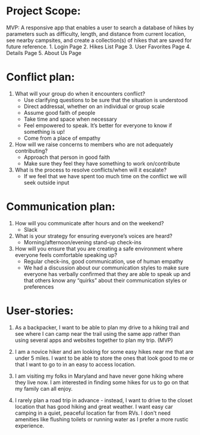 # Project Scope:

MVP: A responsive app that enables a user to search a database of hikes by parameters such as difficulty, length, and distance from current location, see nearby campsites, and create a collection(s) of hikes that are saved for future reference.
    1. Login Page
    2. Hikes List Page
    3. User Favorites Page
    4. Details Page
    5. About Us Page
# Conflict plan:

1. What will your group do when it encounters conflict?
    - Use clarifying questions to be sure that the situation is understood
    - Direct addressal, whether on an individual or group scale
    - Assume good faith of people
    - Take time and space when necessary
    - Feel empowered to speak. It’s better for everyone to know if something is up!
    - Come from a place of empathy
2. How will we raise concerns to members who are not adequately contributing?
    - Approach that person in good faith
    - Make sure they feel they have something to work on/contribute
3. What is the process to resolve conflicts/when will it escalate?
    - If we feel that we have spent too much time on the conflict we will seek outside input

# Communication plan:

1. How will you communicate after hours and on the weekend?
    - Slack
2. What is your strategy for ensuring everyone’s voices are heard?
    - Morning/afternoon/evening stand-up check-ins
3. How will you ensure that you are creating a safe environment where everyone feels comfortable speaking up?
    - Regular check-ins, good communication, use of human empathy
    - We had a discussion about our communication styles to make sure everyone has verbally confirmed that they are able to speak up and that others know any “quirks” about their communication styles or preferences

# User-stories:

1. As a backpacker, I want to be able to plan my drive to a hiking trail and see where I can camp near the trail using the same app rather than using several apps and websites together to plan my trip. (MVP)

2. I am a novice hiker and am looking for some easy hikes near me that are under 5 miles. I want to be able to store the ones that look good to me or that I want to go to in an easy to access location. 

3. I am visiting my folks in Maryland and have never gone hiking where they live now. I am interested in finding some hikes for us to go on that my family can all enjoy.

4. I rarely plan a road trip in advance - instead, I want to drive to the closet location that has good hiking and great weather.  I want easy car camping in a quiet, peaceful location far from RVs.  I don't need amenities like flushing toilets or running water as I prefer a more rustic experience.  
